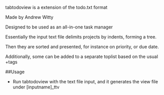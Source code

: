 tabtodoview is a extension of the todo.txt format

Made by Andrew Witty

Designed to be used as an all-in-one task manager


Essentially the input text file delimits projects by indents, forming a tree.

Then they are sorted and presented, for instance on priority, or due date.

Additionally, some can be added to a separate toplist based on the usual +tags


##Usage
- Run tabtodoview with the text file input, and it generates the view file under [inputname]_ttv

